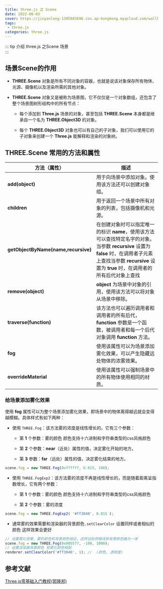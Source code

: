```yaml
---
title: three.js 之 Scene
date: 2022-06-03
cover: https://jinyanlong-1305883696.cos.ap-hongkong.myqcloud.com/wallhaven-28ve6mX.jpg
tags:
 - three.js
categories: three.js
---
```


::: tip 介绍
three.js 之Scene 场景<br>
:::

<!-- more -->

## 场景Scene的作用

* **THREE.Scene** 对象是所有不同对象的容器，也就是说该对象保存所有物体、光源、摄像机以及渲染所需的其他对象。

* **THREE.Scene** 对象又是被称为场景图，它不仅仅是一个对象数组，还包含了整个场景图树形结构中的所有节点：

  - 每个添加到 **Three.js** 场景的对象，甚至包括 **THREE.Scene** 本身都是继承自一个名为 **THREE.Object3D** 的对象。

  - 每个 **THREE.Object3D** 对象也可以有自己的子对象，我们可以使用它的子对象来创建一个 **Three.js** 能解释和渲染的对象树。



## THREE.Scene 常用的方法和属性

| **方法（属性）**                    | **描述**                                                     |
| ----------------------------------- | ------------------------------------------------------------ |
| **add(object)**                     | 用于向场景中添加对象。使用该方法还可以创建对象组。           |
| **children**                        | 用于返回一个场景中所有对象的列表，包括摄像机和光源。         |
| **getObjectByName(name,recursive)** | 在创建对象时可以指定唯一的标识 **name**，使用该方法可以查找特定名字的对象。 当参数 **recursive** 设置为 **false** 时，在调用者子元素上查找当参数 **recursive** 设置为 **true** 时，在调用者的所有后代对象上查找 |
| **remove(object)**                  | **object** 为场景中对象的引用，使用该方法可以将对象从场景中移除。 |
| **traverse(function)**              | 该方法也可以遍历调用者和调用者的所有后代，**function** 参数是一个函数，被调用者和每一个后代对象调用 **function** 方法。 |
| **fog**                             | 使用该属性可以为场景添加雾化效果，可以产生隐藏远处物体的浓雾效果。 |
| **overrideMaterial**                | 使用该属性可以强制场景中的所有物体使用相同的材质。           |

### **给场景添加雾化效果**

使用 **fog** 属性可以为整个场景添加雾化效果，即场景中的物体离得越远就会变得越模糊。具体样式有如下两种：

* 使用 `THREE.Fog`：该方法雾的浓度是线性增长的，它有三个参数：

  - 第 **1** 个参数：雾的颜色 颜色支持十六进制和字符串类型的css风格颜色

  - 第 **2** 个参数：**near**（近处）属性的值，决定雾化开始的地方。

  - 第 **3** 参数：**far**（远处）属性的值，决定雾化结束的地方。

```js
scene.fog = new THREE.Fog(0xffffff, 0.015, 100);
```

* 使用 `THREE.FogExp2`：该方法雾的浓度不再是线性增长的，而是随着距离呈指数增长，它有两个参数：

  - 第 **1** 个参数：雾的颜色 颜色支持十六进制和字符串类型的css风格颜色

  - 第 **2** 个参数：雾的浓度

```js
scene.fog = new THREE.FogExp2( '#ff3040', 0.015 );
```

* 通常雾的效果需要和渲染器的背景颜色`.setClearColor` 设置同样或者相似的颜色 这样效果会更好

```js
// 设置雾化效果，雾的颜色和背景颜色相近，这样远处网格线和背景颜色融为一体
scene.fog = new THREE.Fog(0x005577, -100, 1000);
// 设置渲染器背景颜色 和雾化颜色相配    
renderer.setClearColor('#ff3040', 1); //  (颜色, 透明度)
```

##  参考文献

[Three.js零基础入门教程(郭隆邦)](http://www.yanhuangxueyuan.com/Three.js/)
